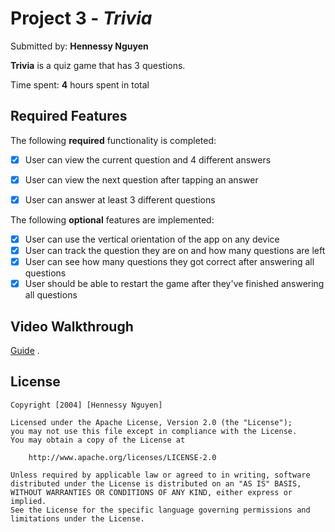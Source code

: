 # Project 3 - *Trivia*

Submitted by: **Hennessy Nguyen**

**Trivia** is a quiz game that has 3 questions. 

Time spent: **4** hours spent in total

## Required Features

The following **required** functionality is completed:

- [X] User can view the current question and 4 different answers
- [X] User can view the next question after tapping an answer
- [X] User can answer at least 3 different questions


The following **optional** features are implemented:

- [X] User can use the vertical orientation of the app on any device
- [X] User can track the question they are on and how many questions are left
- [X] User can see how many questions they got correct after answering all questions
- [X] User should be able to restart the game after they've finished answering all questions

## Video Walkthrough

[Guide](https://www.youtube.com/watch?v=GA92eKlYio4) .

## License

    Copyright [2004] [Hennessy Nguyen]

    Licensed under the Apache License, Version 2.0 (the "License");
    you may not use this file except in compliance with the License.
    You may obtain a copy of the License at

        http://www.apache.org/licenses/LICENSE-2.0

    Unless required by applicable law or agreed to in writing, software
    distributed under the License is distributed on an "AS IS" BASIS,
    WITHOUT WARRANTIES OR CONDITIONS OF ANY KIND, either express or implied.
    See the License for the specific language governing permissions and
    limitations under the License.
